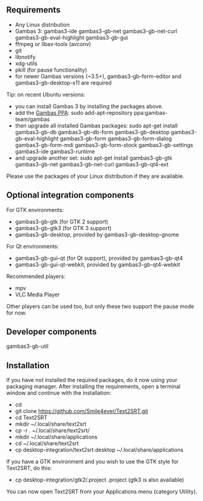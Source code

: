Requirements
------------
- Any Linux distribution
- Gambas 3: gambas3-ide gambas3-gb-net gambas3-gb-net-curl gambas3-gb-eval-highlight gambas3-gb-gui 
- ffmpeg or libav-tools (avconv)
- git
- libnotify
- xdg-utils
- pkill (for pause functionality)
- for newer Gambas versions (~3.5+), gambas3-gb-form-editor and gambas3-gb-desktop-x11 are required

Tip: on recent Ubuntu versions:
- you can install Gambas 3 by installing the packages above.
- add the [Gambas PPA](https://launchpad.net/~gambas-team/+archive/ubuntu/gambas3): sudo add-apt-repository ppa:gambas-team/gambas
- then upgrade all installed Gambas packages: sudo apt-get install gambas3-gb-db gambas3-gb-db-form gambas3-gb-desktop gambas3-gb-eval-highlight gambas3-gb-form gambas3-gb-form-dialog gambas3-gb-form-mdi gambas3-gb-form-stock gambas3-gb-settings gambas3-ide gambas3-runtime
- and upgrade another set: sudo apt-get install gambas3-gb-gtk gambas3-gb-net gambas3-gb-net-curl gambas3-gb-qt4-ext

Please use the packages of your Linux distribution if they are available.

Optional integration components
-------------------------------
For GTK environments:
- gambas3-gb-gtk (for GTK 2 support)
- gambas3-gb-gtk3 (for GTK 3 support)
- gambas3-gb-desktop, provided by gambas3-gb-desktop-gnome

For Qt environments:
- gambas3-gb-gui-qt (for Qt support), provided by gambas3-gb-qt4
- gambas3-gb-gui-qt-webkit, provided by gambas3-gb-qt4-webkit

Recommended players:
* mpv
* VLC Media Player

Other players can be used too, but only these two support the pause mode for now.

Developer components
---------------------
gambas3-gb-util

Installation
------------
If you have not installed the required packages, do it now using your packaging manager. After installing the requirements, open a terminal window and continue with the installation:

- cd
- git clone https://github.com/Smile4ever/Text2SRT.git
- cd Text2SRT
- mkdir ~/.local/share/text2srt
- cp -r . ~/.local/share/text2srt/
- mkdir ~/.local/share/applications
- cd ~/.local/share/text2srt
- cp desktop-integration/text2srt.desktop ~/.local/share/applications

If you have a GTK environment and you wish to use the GTK style for Text2SRT, do this:
- cp desktop-integration/gtk2/.project .project
(gtk3 is also available)

You can now open Text2SRT from your Applications menu (category Utility).
